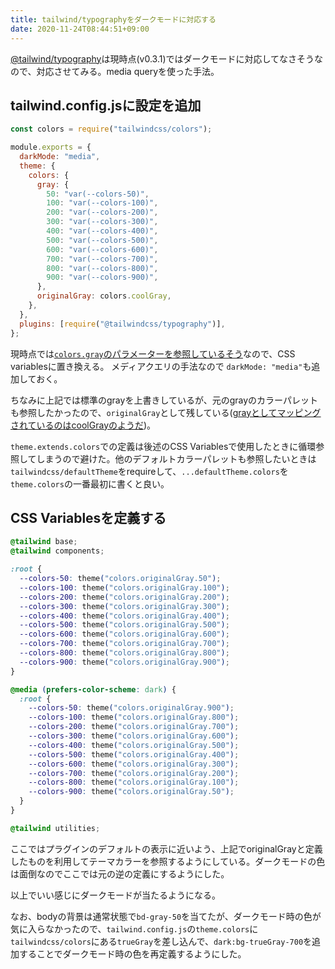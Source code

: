 ```yaml
---
title: tailwind/typographyをダークモードに対応する
date: 2020-11-24T08:44:51+09:00
---
```


[@tailwind/typography](https://github.com/tailwindlabs/tailwindcss-typography)は現時点(v0.3.1)ではダークモードに対応してなさそうなので、対応させてみる。media queryを使った手法。

## tailwind.config.jsに設定を追加

```js
const colors = require("tailwindcss/colors");

module.exports = {
  darkMode: "media",
  theme: {
    colors: {
      gray: {
        50: "var(--colors-50)",
        100: "var(--colors-100)",
        200: "var(--colors-200)",
        300: "var(--colors-300)",
        400: "var(--colors-400)",
        500: "var(--colors-500)",
        600: "var(--colors-600)",
        700: "var(--colors-700)",
        800: "var(--colors-800)",
        900: "var(--colors-900)",
      },
      originalGray: colors.coolGray,
    },
  },
  plugins: [require("@tailwindcss/typography")],
};
```

現時点では[`colors.gray`のパラメーターを参照しているそう](https://github.com/tailwindlabs/tailwindcss-typography/blob/bc9592ec26d2e5e42efbf7b13061716cab1f41b0/src/styles.js)なので、CSS variablesに置き換える。 メディアクエリの手法なので `darkMode: "media"`も追加しておく。

ちなみに上記では標準のgrayを上書きしているが、元のgrayのカラーパレットも参照したかったので、`originalGray`として残している([grayとしてマッピングされているのはcoolGrayのようだ](https://tailwindcss.com/docs/customizing-colors#curating-colors))。

`theme.extends.colors`での定義は後述のCSS Variablesで使用したときに循環参照してしまうので避けた。他のデフォルトカラーパレットも参照したいときは`tailwindcss/defaultTheme`をrequireして、`...defaultTheme.colors`を`theme.colors`の一番最初に書くと良い。

## CSS Variablesを定義する

```css
@tailwind base;
@tailwind components;

:root {
  --colors-50: theme("colors.originalGray.50");
  --colors-100: theme("colors.originalGray.100");
  --colors-200: theme("colors.originalGray.200");
  --colors-300: theme("colors.originalGray.300");
  --colors-400: theme("colors.originalGray.400");
  --colors-500: theme("colors.originalGray.500");
  --colors-600: theme("colors.originalGray.600");
  --colors-700: theme("colors.originalGray.700");
  --colors-800: theme("colors.originalGray.800");
  --colors-900: theme("colors.originalGray.900");
}

@media (prefers-color-scheme: dark) {
  :root {
    --colors-50: theme("colors.originalGray.900");
    --colors-100: theme("colors.originalGray.800");
    --colors-200: theme("colors.originalGray.700");
    --colors-300: theme("colors.originalGray.600");
    --colors-400: theme("colors.originalGray.500");
    --colors-500: theme("colors.originalGray.400");
    --colors-600: theme("colors.originalGray.300");
    --colors-700: theme("colors.originalGray.200");
    --colors-800: theme("colors.originalGray.100");
    --colors-900: theme("colors.originalGray.50");
  }
}

@tailwind utilities;
```

ここではプラグインのデフォルトの表示に近いよう、上記でoriginalGrayと定義したものを利用してテーマカラーを参照するようにしている。ダークモードの色は面倒なのでここでは元の逆の定義にするようにした。

以上でいい感じにダークモードが当たるようになる。

なお、bodyの背景は通常状態で`bd-gray-50`を当てたが、ダークモード時の色が気に入らなかったので、`tailwind.config.js`の`theme.colors`に`tailwindcss/colors`にある`trueGray`を差し込んで、`dark:bg-trueGray-700`を追加することでダークモード時の色を再定義するようにした。
